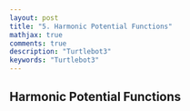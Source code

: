 ```yaml
---
layout: post
title: "5. Harmonic Potential Functions"
mathjax: true
comments: true
description: "Turtlebot3"
keywords: "Turtlebot3"
---  
```


## Harmonic Potential Functions
